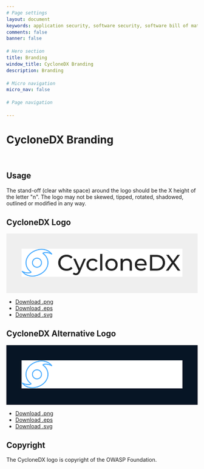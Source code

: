 ```yaml
---
# Page settings
layout: document
keywords: application security, software security, software bill of material, SBOM, BOM, open source, supply chain, specification, spdx, license, package url, purl, cpe
comments: false
banner: false

# Hero section
title: Branding
window_title: CycloneDX Branding
description: Branding

# Micro navigation
micro_nav: false

# Page navigation
    
---
```


# CycloneDX Branding

&nbsp;<!-- without this hack, the dropdown menu has issues due to h1 and h2 happening right after each other -->

## Usage
The stand-off (clear white space) around the logo should be the X height of the letter "n". The logo may not be skewed, 
tipped, rotated, shadowed, outlined or modified in any way.


## CycloneDX Logo
<div style="background-color: #efefef; padding: 2.5rem">
<img src="cyclonedx-logo-black.svg">
</div>

* [Download .png](cyclonedx-logo-black.png)
* [Download .eps](cyclonedx-logo-black.eps)
* [Download .svg](cyclonedx-logo-black.svg)

## CycloneDX Alternative Logo

<div style="background-color: #071525; padding: 2.5rem">
<img src="cyclonedx-logo-white.svg">
</div>

* [Download .png](cyclonedx-logo-white.png)
* [Download .eps](cyclonedx-logo-white.eps)
* [Download .svg](cyclonedx-logo-white.svg)

## Copyright
The CycloneDX logo is copyright of the OWASP Foundation.